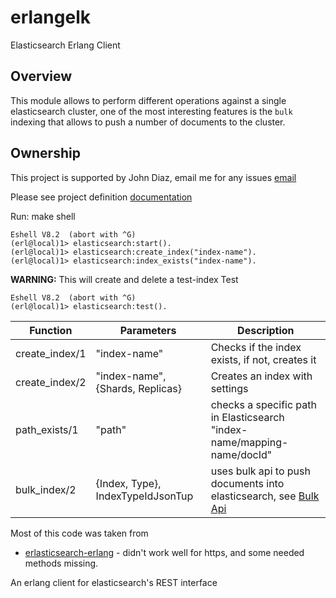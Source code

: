 # erlangelk

Elasticsearch Erlang Client

## Overview

This module allows to perform different operations against a single elasticsearch cluster, one of the most interesting
features is the `bulk` indexing that allows to push a number of documents to the cluster.

## Ownership

This project is supported by John Diaz, email me for any issues [email][email]

Please see project definition [documentation][api-documentation]

Run:
    make shell
    
    Eshell V8.2  (abort with ^G)
    (erl@local)1> elasticsearch:start().
    (erl@local)1> elasticsearch:create_index("index-name").
    (erl@local)1> elasticsearch:index_exists("index-name").

**WARNING:**  This will create and delete a test-index
    Test
    
    Eshell V8.2  (abort with ^G)
    (erl@local)1> elasticsearch:test().
    

Function | Parameters | Description
----- | ----------- | --------
create_index/1 | "index-name" | Checks if the index exists, if not, creates it
create_index/2 | "index-name", {Shards, Replicas}  | Creates an index with settings
path_exists/1 | "path" | checks a specific path in Elasticsearch "index-name/mapping-name/docId"
bulk_index/2 | {Index, Type}, IndexTypeIdJsonTup | uses bulk api to push documents into elasticsearch, see [Bulk Api](https://www.elastic.co/guide/en/elasticsearch/reference/2.4/docs-bulk.html)



Most of this code was taken from 

* [erlasticsearch-erlang](https://github.com/snorecone/elasticsearch-erlang) - didn't work well for https, and some needed methods missing.


An erlang client for elasticsearch's REST interface

[email]: mailto:clientes@desarrollowebmedellin.com
[api-documentation]: https://algithub.pd.alertlogic.net/pages/alertlogic/al_distributed/